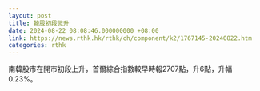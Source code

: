 ```yaml
---
layout: post
title: 韓股初段微升
date: 2024-08-22 08:08:46.000000000 +08:00
link: https://news.rthk.hk/rthk/ch/component/k2/1767145-20240822.htm
categories: rthk
---
```


南韓股市在開市初段上升，首爾綜合指數較早時報2707點，升6點，升幅0.23%。
